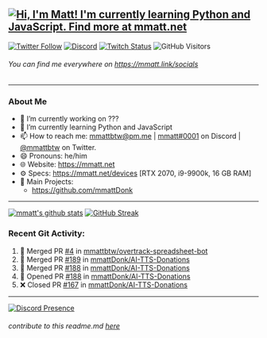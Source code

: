 ## [![Hi, I'm Matt! I'm currently learning Python and JavaScript. Find more at mmatt.net](https://readme-typing-svg.herokuapp.com?color=%2336BCF7&lines=Hi%2C+I'm+Matt+%F0%9F%91%8B;I'm+currently+learning+Python+%F0%9F%90%8D;and+JavaScript+%E2%98%95%F0%9F%93%9C;mmatt.net)](https://git.io/typing-svg)

[![Twitter Follow](https://img.shields.io/twitter/follow/mmattbtw?color=%231A90D9&label=Twitter&logo=Twitter&logoColor=White&style=flat-square)](https://twitter.com/mmattbtw)
[![Discord](https://img.shields.io/discord/702352937980133386.svg?label=&logo=discord&logoColor=ffffff&color=7389D8&labelColor=6A7EC2&style=flat-square)](https://discord.gg/hgQTTU7)
[![Twitch Status](https://img.shields.io/twitch/status/mmattbtw?style=flat-square)](https://twitch.tv/mmattbtw)
![GitHub Visitors](https://visitor-badge.glitch.me/badge?page_id=mmattbtw.mmattbtw?style=flat-square)

###### You can find me everywhere on https://mmatt.link/socials
-----------------------------------------------------------------------

### About Me
- 🔭 I’m currently working on ???
- 🌱 I’m currently learning Python and JavaScript
- 📫 How to reach me: [mmattbtw@pm.me](mailto:mmattbtw@pm.me) | [mmatt#0001](https://discord.com/users/308000668181069824) on Discord | [@mmattbtw](https://twitter.com/messages/476840933-476840933?recipient_id=476840933&text=Hello!) on Twitter.
- 😄 Pronouns: he/him
- 🌐 Website: https://mmatt.net 
- ⚙  Specs: https://mmatt.net/devices [RTX 2070, i9-9900k, 16 GB RAM]
- 📂 Main Projects:
  - https://github.com/mmattDonk

-----------------------------------------------------------------------

[![mmatt's github stats](https://github-readme-stats.vercel.app/api?username=mmattbtw&show_icons=true&include_all_commits=true&theme=algolia&count_private=true)](https://github.com/anuraghazra/github-readme-stats)
[![GitHub Streak](https://github-readme-streak-stats.herokuapp.com?user=mmattbtw&theme=dark&hide_border=true)](https://git.io/streak-stats)

### Recent Git Activity:
<!--START_SECTION:activity-->
1. 🎉 Merged PR [#4](https://github.com/mmattbtw/overtrack-spreadsheet-bot/pull/4) in [mmattbtw/overtrack-spreadsheet-bot](https://github.com/mmattbtw/overtrack-spreadsheet-bot)
2. 🎉 Merged PR [#189](https://github.com/mmattDonk/AI-TTS-Donations/pull/189) in [mmattDonk/AI-TTS-Donations](https://github.com/mmattDonk/AI-TTS-Donations)
3. 🎉 Merged PR [#188](https://github.com/mmattDonk/AI-TTS-Donations/pull/188) in [mmattDonk/AI-TTS-Donations](https://github.com/mmattDonk/AI-TTS-Donations)
4. 💪 Opened PR [#188](https://github.com/mmattDonk/AI-TTS-Donations/pull/188) in [mmattDonk/AI-TTS-Donations](https://github.com/mmattDonk/AI-TTS-Donations)
5. ❌ Closed PR [#167](https://github.com/mmattDonk/AI-TTS-Donations/pull/167) in [mmattDonk/AI-TTS-Donations](https://github.com/mmattDonk/AI-TTS-Donations)
<!--END_SECTION:activity-->

-----------------------------------------------------------------------
[![Discord Presence](https://lanyard-profile-readme.vercel.app/api/308000668181069824
                            )](https://discord.com/users/308000668181069824)


###### *contribute to this readme.md [here](https://github.com/mmattbtw/mmattbtw)*
